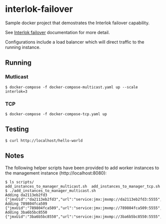 # interlok-failover

Sample docker project that demostrates the Interlok failover capability.

See [Interlok failover](http://interlok.adaptris.net/interlok-docs/advanced-failover.html) documentation for more detail.

Configurations include a load balancer which will direct traffic to the running instance.

## Running

### Mutlicast

```
$ docker-compose -f docker-compose-multicast.yaml up --scale interlok=3
```

### TCP

```
$ docker-compose -f docker-compose-tcp.yaml up
```

## Testing

```
$ curl http://localhost/hello-world
```

## Notes

The following helper scripts have been provided to add worker instances to the management instance (http://localhost:8080):

```
$ ls scripts/
add_instances_to_manager_multicast.sh  add_instances_to_manager_tcp.sh
$ ./add_instances_to_manager_multicast.sh
Adding da2113eb2fd3
{"jmxUid":"da2113eb2fd3","url":"service:jmx:jmxmp://da2113eb2fd3:5555","name":"da2113eb2fd3"}
Adding 789804fca509
{"jmxUid":"789804fca509","url":"service:jmx:jmxmp://789804fca509:5555","name":"789804fca509"}
Adding 3ba6b5bc8550
{"jmxUid":"3ba6b5bc8550","url":"service:jmx:jmxmp://3ba6b5bc8550:5555","name":"3ba6b5bc8550"}
```
